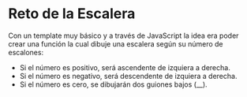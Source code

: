 # Reto de la Escalera
Con un template muy básico y a través de JavaScript la idea era poder crear una función la cual dibuje una escalera según su número de escalones:
  - Si el número es positivo, será ascendente de izquiera a derecha.
  - Si el número es negativo, será descendente de izquiera a derecha.
  - Si el número es cero, se dibujarán dos guiones bajos (__).




